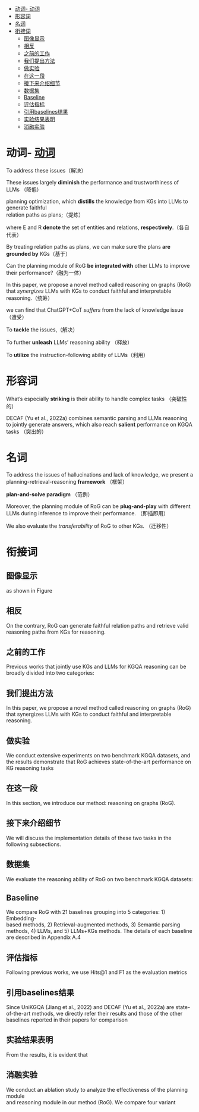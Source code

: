 

- [动词- 动词](#动词--动词)
- [形容词](#形容词)
- [名词](#名词)
- [衔接词](#衔接词)
  - [图像显示](#图像显示)
  - [相反](#相反)
  - [之前的工作](#之前的工作)
  - [我们提出方法](#我们提出方法)
  - [做实验](#做实验)
  - [在这一段](#在这一段)
  - [接下来介绍细节](#接下来介绍细节)
  - [数据集](#数据集)
  - [Baseline](#baseline)
  - [评估指标](#评估指标)
  - [引用baselines结果](#引用baselines结果)
  - [实验结果表明](#实验结果表明)
  - [消融实验](#消融实验)

# 动词- [动词](#动词)
To address these issues（解决）

These issues largely **diminish** the performance and  trustworthiness of LLMs （降低）

  
planning optimization, which **distills** the knowledge from KGs into LLMs to generate faithful  
relation paths as plans;（提炼）

where E and R **denote** the set of entities and relations, **respectively**.（各自代表）

By treating relation paths as plans, we can make sure the plans **are grounded by** KGs（基于）

Can the planning module of RoG **be integrated with** other LLMs to improve their  performance?（融为一体）

In this paper, we propose a novel method called reasoning on graphs (RoG) that *synergizes* LLMs  with KGs to conduct faithful and interpretable reasoning.（统筹）

we can  find that ChatGPT+CoT *suffers* from the lack of knowledge issue（遭受）



To **tackle** the issues,（解决）

To further **unleash** LLMs’ reasoning ability （释放）

To  **utilize** the instruction-following ability of LLMs（利用）




# 形容词
What’s especially **striking** is their ability to handle complex tasks （突破性的）

DECAF (Yu et al., 2022a) combines semantic  parsing and LLMs reasoning to jointly generate answers, which also reach **salient** performance on  KGQA tasks （突出的）
# 名词


To address the issues of hallucinations and  lack of knowledge, we present a planning-retrieval-reasoning **framework**  （框架）

**plan-and-solve paradigm** （范例）

Moreover, the planning module of RoG  can be **plug-and-play** with different LLMs during inference to improve their performance.  （即插即用）


We also evaluate the *transferability* of RoG to other KGs. （迁移性）
# 衔接词
## 图像显示
as shown in Figure


## 相反
On the contrary, RoG can generate faithful relation paths and retrieve valid reasoning paths from  KGs for reasoning.

## 之前的工作
Previous works that jointly use KGs and LLMs for  KGQA reasoning can be broadly divided into two categories:

## 我们提出方法
In this paper, we propose a novel method called reasoning on graphs (RoG) that synergizes LLMs  with KGs to conduct faithful and interpretable reasoning.

## 做实验
We conduct extensive experiments on two benchmark KGQA datasets,  and the results demonstrate that RoG achieves state-of-the-art performance on KG reasoning tasks

## 在这一段
In this section, we introduce our method: reasoning on graphs (RoG).


## 接下来介绍细节
We will  discuss the implementation details of these two tasks in the following subsections.  


## 数据集
We evaluate the reasoning ability of RoG on two benchmark KGQA datasets:


## Baseline
We compare RoG with 21 baselines grouping into 5 categories: 1) Embedding-  
based methods, 2) Retrieval-augmented methods, 3) Semantic parsing methods, 4) LLMs, and 5)  LLMs+KGs methods. The details of each baseline are described in Appendix A.4


## 评估指标
Following previous works, we use Hits@1 and F1 as the evaluation metrics

## 引用baselines结果
 Since UniKGQA  (Jiang et al., 2022) and DECAF (Yu et al., 2022a) are state-of-the-art methods, we directly refer their  results and those of the other baselines reported in their papers for comparison


## 实验结果表明
From the results, it is evident that


## 消融实验
We conduct an ablation study to analyze the effectiveness of the planning module  
and reasoning module in our method (RoG). We compare four variant


